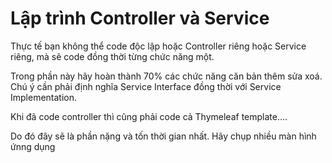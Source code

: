 # Lập trình Controller và Service

Thực tế bạn không thể code độc lập hoặc Controller riêng hoặc Service riêng, mà sẽ code đồng thời từng chức năng một.

Trong phần này hãy hoàn thành 70% các chức năng căn bản thêm sửa xoá.
Chú ý cần phải định nghĩa Service Interface đồng thời với Service Implementation.

Khi đã code controller thì cũng phải code cả Thymeleaf template....

Do đó đây sẽ là phần nặng và tốn thời gian nhất. Hãy chụp nhiều màn hình ứnng dụng